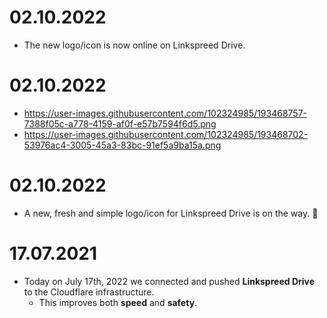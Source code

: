 # 02.10.2022
  - The new logo/icon is now online on Linkspreed Drive.

# 02.10.2022
  - https://user-images.githubusercontent.com/102324985/193468757-7388f05c-a778-4159-af0f-e57b7594f6d5.png
  - https://user-images.githubusercontent.com/102324985/193468702-53976ac4-3005-45a3-83bc-91ef5a9ba15a.png

# 02.10.2022
  - A new, fresh and simple logo/icon for Linkspreed Drive is on the way. 🥳

# 17.07.2021
  - Today on July 17th, 2022 we connected and pushed **Linkspreed Drive** to the Cloudflare infrastructure.
     - This improves both **speed** and **safety**.
